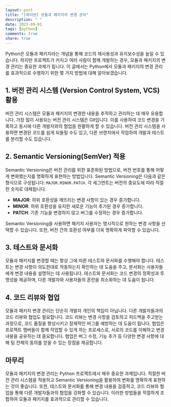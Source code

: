 ```yaml
---
layout: post
title: "[파이썬] 모듈과 패키지의 변경 관리"
description: " "
date: 2023-09-01
tags: [python]
comments: true
share: true
---
```


Python은 모듈과 패키지라는 개념을 통해 코드의 재사용성과 유지보수성을 높일 수 있습니다. 하지만 프로젝트가 커지고 여러 사람이 함께 개발하는 경우, 모듈과 패키지의 변경 관리는 중요한 과제가 됩니다. 이 글에서는 Python에서 모듈과 패키지의 변경 관리를 효과적으로 수행하기 위한 몇 가지 방법에 대해 알아보겠습니다.

## 1. 버전 관리 시스템 (Version Control System, VCS) 활용

버전 관리 시스템은 모듈과 패키지의 변경한 내용을 추적하고 관리하는 데 매우 유용합니다. 가장 많이 사용되는 버전 관리 시스템은 Git입니다. 이를 사용하여 코드 변경을 기록하고 동시에 다른 개발자와의 협업을 원활하게 할 수 있습니다. 버전 관리 시스템을 사용하면 변경된 코드를 쉽게 되돌릴 수도 있고, 다른 브랜치에서 작업하여 개발과 테스트를 분리할 수도 있습니다.

## 2. Semantic Versioning(SemVer) 적용

Semantic Versioning은 버전 관리를 위한 표준화된 방법으로, 버전 번호를 통해 어떻게 변화했는지를 명확하게 표현하는 방법입니다. Semantic Versioning은 다음과 같은 형식으로 구성됩니다: `MAJOR.MINOR.PATCH`. 각 세그먼트는 버전의 중요도에 따라 적절한 숫자로 대체됩니다.

- **MAJOR**: 하위 호환성을 깨뜨리는 변경 사항이 있는 경우 증가합니다.
- **MINOR**: 하위 호환성을 유지한 새로운 기능이 추가된 경우 증가합니다.
- **PATCH**: 기존 기능을 변경하지 않고 버그를 수정하는 경우 증가합니다.

Semantic Versioning을 사용하면 패키지 사용자는 명시적으로 원하는 변경 사항을 선택할 수 있습니다. 또한, 버전 간의 호환성 여부를 더욱 명확하게 파악할 수 있습니다.

## 3. 테스트와 문서화

모듈과 패키지를 변경할 때는 항상 그에 따른 테스트와 문서화를 수행해야 합니다. 테스트는 변경 사항이 의도한대로 작동하는지 확인하는 데 도움을 주고, 문서화는 사용자들에게 변경 내용을 설명하는 데 사용됩니다. 테스트와 문서화는 코드 변경의 정확성과 투명성을 제공하며, 다른 개발자와 사용자들의 혼란을 최소화하는 데 도움이 됩니다.

## 4. 코드 리뷰와 협업

모듈과 패키지 변경 관리는 단순히 개발자 개인의 책임이 아닙니다. 다른 개발자들과의 코드 리뷰와 협업도 필요합니다. 코드 리뷰는 변경 사항을 검토하고 피드백을 주고받는 과정으로, 코드 품질을 향상시키고 잠재적인 버그를 예방하는 데 도움이 됩니다. 협업은 프로젝트 멤버들이 함께 작업할 수 있게 하는 프로세스로, 서로의 코드를 이해하고 변경 내용을 공유하는 데 중요합니다. 협업은 버그 수정, 기능 추가 등 다양한 변경 사항에 대해 팀 전체의 동의를 얻을 수 있는 장점을 제공합니다.

## 마무리

모듈과 패키지의 변경 관리는 Python 프로젝트에서 매우 중요한 과제입니다. 적절한 버전 관리 시스템을 적용하고 Semantic Versioning을 활용하여 변화를 명확하게 표현하는 것이 좋습니다. 또한, 테스트와 문서화를 통해 변경 내용을 검증하고, 코드 리뷰와 협업을 통해 다른 개발자들과의 협업을 강화할 수 있습니다. 이러한 방법들을 적절하게 조합하여 모듈과 패키지를 효과적으로 관리할 수 있습니다.